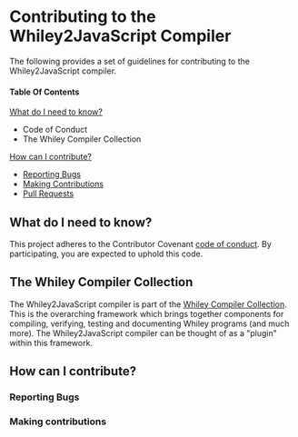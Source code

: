 # Contributing to the Whiley2JavaScript Compiler

The following provides a set of guidelines for contributing to the Whiley2JavaScript compiler.

#### Table Of Contents

[What do I need to know?](#what-do-I-need-to-known)
   * Code of Conduct
   * The Whiley Compiler Collection

[How can I contribute?](#how-can-i-contribute)
  * [Reporting Bugs](#reporting-bugs)
  * [Making Contributions](#making-contributions)
  * [Pull Requests](#pull-requests)

## What do I need to know?

This project adheres to the Contributor Covenant [code of conduct](CODE_OF_CONDUCT.md).
By participating, you are expected to uphold this code.

## The Whiley Compiler Collection

The Whiley2JavaScript compiler is part of the
[Whiley Compiler Collection](https://github.com/Whiley/WhileyCompilerCollection).
This is the overarching framework which brings together components for
compiling, verifying, testing and documenting Whiley programs (and
much more).  The Whiley2JavaScript compiler can be thought of as a
"plugin" within this framework.

## How can I contribute?

### Reporting Bugs

### Making contributions


